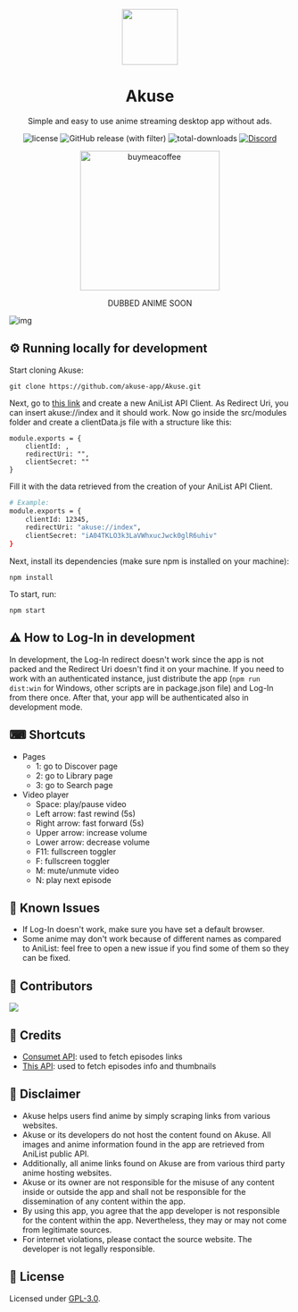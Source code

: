 <p align="center">
    <img width="100px" src="https://github.com/aleganza/akuse/blob/main/assets/img/icon/icon.png"/>
    <h1 align="center">Akuse</h1>
</p>

<p align="center">Simple and easy to use anime streaming desktop app without ads.</p>

<p align="center">
    <img alt="license" src="https://img.shields.io/github/license/aleganza/akuse"> 
    <img alt="GitHub release (with filter)" src="https://img.shields.io/github/v/release/akuse-app/akuse">
    <img alt="total-downloads" src="https://img.shields.io/github/downloads/aleganza/akuse/total">
    <a href="https://discord.gg/f3wdnqSNX5">
        <img alt="Discord" src="https://img.shields.io/discord/1163970236224118796?label=discord&color=%235567E3">
    </a>
</p>

<p align="center">
    <a href="https://www.buymeacoffee.com/aleganza">
        <img style="width:250px" alt="buymeacoffee" src="https://i.imgur.com/fxJ4BNq.png">
    </a>
</p>

<p align="center">DUBBED ANIME SOON</p>

<img title="img" alt="img" src="https://i.imgur.com/8IVaUfo.jpg">

## ⚙️ Running locally for development

Start cloning Akuse:

```
git clone https://github.com/akuse-app/Akuse.git
```

Next, go to [this link](https://anilist.co/settings/developer) and create a new AniList API Client.
As Redirect Uri, you can insert akuse://index and it should work.
Now go inside the src/modules folder and create a clientData.js file with a structure like this:

```
module.exports = {
    clientId: ,
    redirectUri: "",
    clientSecret: ""
}
```

Fill it with the data retrieved from the creation of your AniList API Client.

```bash
# Example:
module.exports = {
    clientId: 12345,
    redirectUri: "akuse://index",
    clientSecret: "iA04TKLO3k3LaVWhxucJwck0glR6uhiv"
}
```

Next, install its dependencies (make sure npm is installed on your machine):

```
npm install
```

To start, run:

```
npm start
```

## ⚠ How to Log-In in development

In development, the Log-In redirect doesn't work since the app is not packed and the Redirect Uri doesn't find it on your machine. If you need to work with an authenticated instance, just distribute the app (```npm run dist:win``` for Windows, other scripts are in package.json file) and Log-In from there once. After that, your app will be authenticated also in development mode.

## ⌨ Shortcuts

- Pages
    - 1: go to Discover page
    - 2: go to Library page
    - 3: go to Search page
- Video player
    - Space: play/pause video
    - Left arrow: fast rewind (5s)
    - Right arrow: fast forward (5s)
    - Upper arrow: increase volume
    - Lower arrow: decrease volume
    - F11: fullscreen toggler
    - F: fullscreen toggler
    - M: mute/unmute video
    - N: play next episode

## 🐛 Known Issues

- If Log-In doesn't work, make sure you have set a default browser.
- Some anime may don't work because of different names as compared to AniList: feel free to open a new issue if you find some of them so they can be fixed.

## 🌟 Contributors

[![](https://contrib.rocks/image?repo=akuse-app/akuse)](https://github.com/akuse-app/akuse/graphs/contributors)

## 🙌 Credits

- [Consumet API](https://github.com/consumet/consumet.ts): used to fetch episodes links
- [This API](https://api.ani.zip/mappings?anilist_id=21): used to fetch episodes info and thumbnails

## 📢 Disclaimer

- Akuse helps users find anime by simply scraping links from various websites.
- Akuse or its developers do not host the content found on Akuse. All images and anime information found in the app are retrieved from AniList public API.
- Additionally, all anime links found on Akuse are from various third party anime hosting websites.
- Akuse or its owner are not responsible for the misuse of any content inside or outside the app and shall not be responsible for the dissemination of any content within the app.
- By using this app, you agree that the app developer is not responsible for the content within the app. Nevertheless, they may or may not come from legitimate sources.
- For internet violations, please contact the source website. The developer is not legally responsible.

## 📜 License

Licensed under [GPL-3.0](https://www.gnu.org/licenses/gpl-3.0.html#license-text).
